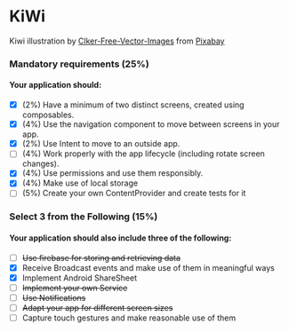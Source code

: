 # KiWi

Kiwi illustration by <a href="https://pixabay.com/users/clker-free-vector-images-3736/?utm_source=link-attribution&utm_medium=referral&utm_campaign=image&utm_content=36015">Clker-Free-Vector-Images</a> from <a href="https://pixabay.com//?utm_source=link-attribution&utm_medium=referral&utm_campaign=image&utm_content=36015">Pixabay</a>

### Mandatory requirements (25%)
#### Your application should:

- [x] (2%) Have a minimum of two distinct screens, created using composables.
- [x] (4%) Use the navigation component to move between screens in your app.
- [x] (2%) Use Intent to move to an outside app.
- [ ] (4%) Work properly with the app lifecycle (including rotate screen changes).
- [x] (4%) Use permissions and use them responsibly.
- [x] (4%) Make use of local storage
- [ ] (5%) Create your own ContentProvider and create tests for it

### Select 3 from the Following (15%)
#### Your application should also include three of the following:

- [ ] ~~Use firebase for storing and retrieving data~~
- [x] Receive Broadcast events and make use of them in meaningful ways
- [x] Implement Android ShareSheet
- [ ] ~~Implement your own Service~~
- [ ] ~~Use Notifications~~
- [ ] ~~Adapt your app for different screen sizes~~
- [ ] Capture touch gestures and make reasonable use of them
